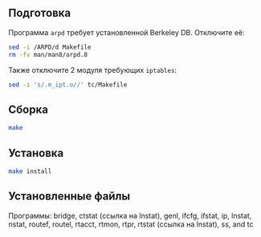 <package-info :package="package" showsbu2></package-info>

<script>
		new Vue({
		el: '#main',
		data: { package: {} },
		mounted: function () {
				this.getPackage('iproute2');
		},
		methods: {
			getPackage: function(name) {
					getPackage(name)
					.then(response => this.package = response);
			},
		}
  })
</script>

## Подготовка

Программа `arpd` требует установленной Berkeley DB. Отключите её:

```bash
sed -i /ARPD/d Makefile
rm -fv man/man8/arpd.8
```

Также отключите 2 модуля требующих `iptables`:

```bash
sed -i 's/.m_ipt.o//' tc/Makefile
```

## Сборка


```bash
make
```

## Установка

```bash
make install
```
 
## Установленные файлы

Программы: bridge, ctstat (ссылка на lnstat), genl, ifcfg, ifstat, ip, lnstat, nstat, routef, routel, rtacct, rtmon, rtpr, rtstat (ссылка на lnstat), ss, and tc
